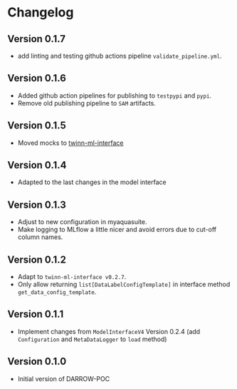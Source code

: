 # Changelog

## Version 0.1.7
- add linting and testing github actions pipeline `validate_pipeline.yml`.

## Version 0.1.6
- Added github action pipelines for publishing to `testpypi` and `pypi`.
- Remove old publishing pipeline to `SAM` artifacts.

## Version 0.1.5
- Moved mocks to [twinn-ml-interface](https://github.com/RoyalHaskoningDHV/twinn-ml-interface)

## Version 0.1.4
- Adapted to the last changes in the model interface

## Version 0.1.3
- Adjust to new configuration in myaquasuite.
- Make logging to MLflow a little nicer and avoid errors due to cut-off column names.

## Version 0.1.2
- Adapt to `twinn-ml-interface v0.2.7`.
- Only allow returning `list[DataLabelConfigTemplate]` in interface method `get_data_config_template`.

## Version 0.1.1
- Implement changes from `ModelInterfaceV4` Version 0.2.4 (add `Configuration` and `MetaDataLogger` to `load` method)

## Version 0.1.0
- Initial version of DARROW-POC

